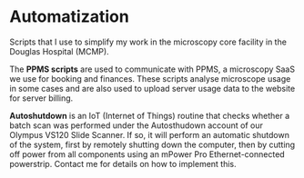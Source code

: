 # Automatization
Scripts that I use to simplify my work in the microscopy core facility in the Douglas Hospital (MCMP).

The **PPMS scripts** are used to communicate with PPMS, a microscopy SaaS we use for booking and finances. These scripts analyse microscope usage in some cases and are also used to upload server usage data to the website for server billing.

**Autoshutdown** is an IoT (Internet of Things) routine that checks whether a batch scan was performed under the Autosthudown account of our Olympus VS120 Slide Scanner. If so, it will perform an automatic shutdown of the system, first by remotely shutting down the computer, then by cutting off power from all components using an mPower Pro Ethernet-connected powerstrip. Contact me for details on how to implement this.
